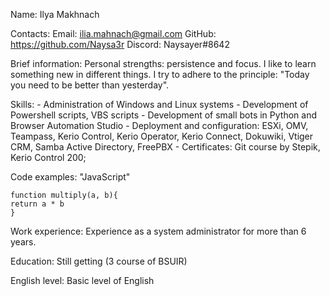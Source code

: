 Name: 
    Ilya Makhnach

Contacts: 
    Email: ilia.mahnach@gmail.com
    GitHub: https://github.com/Naysa3r
    Discord: Naysayer#8642

Brief information:
    Personal strengths: persistence and focus. I like to learn something new in different things. I try to adhere to the principle: "Today you need to be better than yesterday".

Skills:
    - Administration of Windows and Linux systems
    - Development of Powershell scripts, VBS scripts
    - Development of small bots in Python and Browser Automation Studio
    - Deployment and configuration: ESXi, OMV, Teampass, Kerio Control, Kerio Operator, Kerio Connect, Dokuwiki, Vtiger CRM, Samba Active Directory, FreePBX
    - Certificates: Git course by Stepik, Kerio Control 200;

Code examples:
    "JavaScript"

    function multiply(a, b){
    return a * b
    }


Work experience: 
    Experience as a system administrator for more than 6 years. 

Education:
    Still getting (3 course of BSUIR)

English level:
    Basic level of English